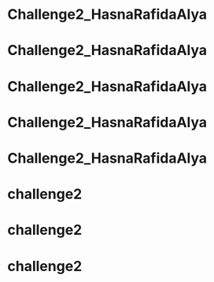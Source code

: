 # Challenge2_HasnaRafidaAlya
# Challenge2_HasnaRafidaAlya
# Challenge2_HasnaRafidaAlya
# Challenge2_HasnaRafidaAlya
# Challenge2_HasnaRafidaAlya
# challenge2
# challenge2
# challenge2
